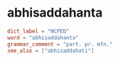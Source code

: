 # abhisaddahanta

``` toml
dict_label = "NCPED"
word = "abhisaddahanta"
grammar_comment = "part. pr. mfn."
see_also = ["abhisaddahati"]
```

